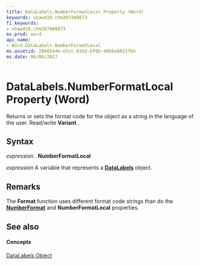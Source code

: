 ```yaml
---
title: DataLabels.NumberFormatLocal Property (Word)
keywords: vbawd10.chm207488073
f1_keywords:
- vbawd10.chm207488073
ms.prod: word
api_name:
- Word.DataLabels.NumberFormatLocal
ms.assetid: 28b0544e-e5cc-81bd-bf0b-48b6a8015fbb
ms.date: 06/08/2017
---
```



# DataLabels.NumberFormatLocal Property (Word)

Returns or sets the format code for the object as a string in the language of the user. Read/write **Variant** .


## Syntax

 _expression_ . **NumberFormatLocal**

 _expression_ A variable that represents a **[DataLabels](datalabels-object-word.md)** object.


## Remarks

The **Format** function uses different format code strings than do the **[NumberFormat](datalabels-numberformat-property-word.md)** and **NumberFormatLocal** properties.


## See also


#### Concepts


[DataLabels Object](datalabels-object-word.md)

